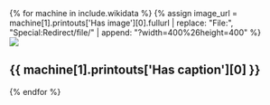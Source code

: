 
<div class="machines">
{% for machine in include.wikidata %}
    {% assign image_url = machine[1].printouts['Has image'][0].fullurl | replace: "File:", "Special:Redirect/file/" | append: "?width=400%26height=400" %}
  <div class="{% cycle 'machine-regular', 'machine-regular' %}">
    <div class="machine-image">
      <a href = "{{machine[1].printouts['MachineType'][0].fullurl}}"><img src="{{ image_url}}"></a>
    </div>
    <div class="machine-name">
      <div class="machine-text-name">
        <h2>{{  machine[1].printouts['Has caption'][0] }}</h2>
      </div>
    </div>
    </div>
{% endfor %}
</div>
